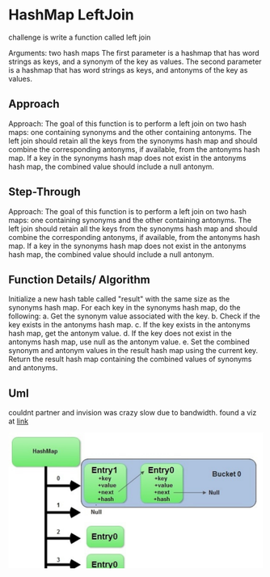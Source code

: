 # HashMap LeftJoin

challenge is write a function called left join

Arguments: two hash maps
The first parameter is a hashmap that has word strings as keys, and a synonym of the key as values.
The second parameter is a hashmap that has word strings as keys, and antonyms of the key as values.

## Approach

Approach:
The goal of this function is to perform a left join on two hash maps: one containing synonyms and the other containing antonyms. The left join should retain all the keys from the synonyms hash map and should combine the corresponding antonyms, if available, from the antonyms hash map. If a key in the synonyms hash map does not exist in the antonyms hash map, the combined value should include a null antonym.

## Step-Through

Approach:
The goal of this function is to perform a left join on two hash maps: one containing synonyms and the other containing antonyms. The left join should retain all the keys from the synonyms hash map and should combine the corresponding antonyms, if available, from the antonyms hash map. If a key in the synonyms hash map does not exist in the antonyms hash map, the combined value should include a null antonym.

## Function Details/ Algorithm

Initialize a new hash table called "result" with the same size as the synonyms hash map.
For each key in the synonyms hash map, do the following:
a. Get the synonym value associated with the key.
b. Check if the key exists in the antonyms hash map.
c. If the key exists in the antonyms hash map, get the antonym value.
d. If the key does not exist in the antonyms hash map, use null as the antonym value.
e. Set the combined synonym and antonym values in the result hash map using the current key.
Return the result hash map containing the combined values of synonyms and antonyms.

## Uml

couldnt partner and invision was crazy slow due to bandwidth.
found a viz at [link](https://javarevisited.blogspot.com/2011/02/how-hashmap-works-in-java.html#axzz7xOLndUln)

![uml](../assets/hashmapLeftJoin.jpg)
